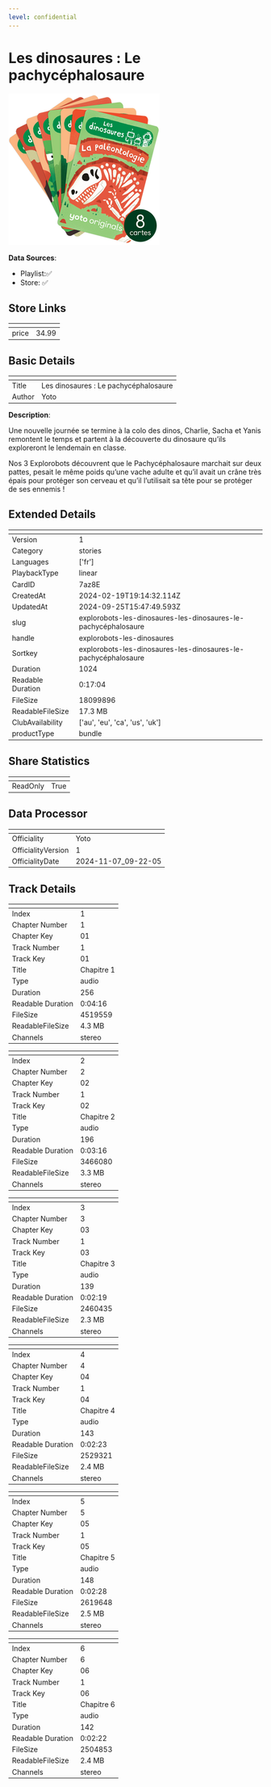 ```yaml
---
level: confidential
---
```

# Les dinosaures : Le pachycéphalosaure

![card_[7az8E].png](../../img/cards/card_[7az8E].png)

**Data Sources**: 

- Playlist:✅
- Store: ✅


## Store Links

| <!-- --> | <!-- --> |
| - | - |
| price | 34.99 |


## Basic Details

| <!-- --> | <!-- --> |
| - | - |
| Title | Les dinosaures : Le pachycéphalosaure |
| Author | Yoto |

**Description**:

Une nouvelle journée se termine à la colo des dinos, Charlie, Sacha et Yanis remontent le temps et partent à la découverte du dinosaure qu’ils exploreront le lendemain en classe. 			

Nos 3 Explorobots découvrent que le Pachycéphalosaure marchait sur deux pattes, pesait le même poids qu’une vache adulte et qu’il avait un crâne très épais pour protéger son cerveau et qu’il l’utilisait sa tête pour se protéger de ses ennemis !		


## Extended Details

| <!-- --> | <!-- --> |
| - | - |
| Version | 1 |
| Category | stories |
| Languages | ['fr'] |
| PlaybackType | linear |
| CardID | 7az8E |
| CreatedAt | 2024-02-19T19:14:32.114Z |
| UpdatedAt | 2024-09-25T15:47:49.593Z |
| slug | explorobots-les-dinosaures-les-dinosaures-le-pachycéphalosaure |
| handle | explorobots-les-dinosaures |
| Sortkey | explorobots-les-dinosaures-les-dinosaures-le-pachycéphalosaure |
| Duration | 1024 |
| Readable Duration | 0:17:04 |
| FileSize | 18099896 |
| ReadableFileSize | 17.3 MB |
| ClubAvailability | ['au', 'eu', 'ca', 'us', 'uk'] |
| productType | bundle |


## Share Statistics

| <!-- --> | <!-- --> |
| - | - |
| ReadOnly | True |


## Data Processor

| <!-- --> | <!-- --> |
| - | - |
| Officiality | Yoto
| OfficialityVersion | 1
| OfficialityDate | 2024-11-07_09-22-05


## Track Details

| <!-- --> | <!-- --> |
| - | - |
| Index | 1 |
| Chapter Number | 1 |
| Chapter Key | 01 |
| Track Number | 1 |
| Track Key | 01 |
| Title | Chapitre 1 |
| Type | audio |
| Duration | 256 |
| Readable Duration | 0:04:16 |
| FileSize | 4519559 |
| ReadableFileSize | 4.3 MB |
| Channels | stereo |

| <!-- --> | <!-- --> |
| - | - |
| Index | 2 |
| Chapter Number | 2 |
| Chapter Key | 02 |
| Track Number | 1 |
| Track Key | 02 |
| Title | Chapitre 2 |
| Type | audio |
| Duration | 196 |
| Readable Duration | 0:03:16 |
| FileSize | 3466080 |
| ReadableFileSize | 3.3 MB |
| Channels | stereo |

| <!-- --> | <!-- --> |
| - | - |
| Index | 3 |
| Chapter Number | 3 |
| Chapter Key | 03 |
| Track Number | 1 |
| Track Key | 03 |
| Title | Chapitre 3 |
| Type | audio |
| Duration | 139 |
| Readable Duration | 0:02:19 |
| FileSize | 2460435 |
| ReadableFileSize | 2.3 MB |
| Channels | stereo |

| <!-- --> | <!-- --> |
| - | - |
| Index | 4 |
| Chapter Number | 4 |
| Chapter Key | 04 |
| Track Number | 1 |
| Track Key | 04 |
| Title | Chapitre 4 |
| Type | audio |
| Duration | 143 |
| Readable Duration | 0:02:23 |
| FileSize | 2529321 |
| ReadableFileSize | 2.4 MB |
| Channels | stereo |

| <!-- --> | <!-- --> |
| - | - |
| Index | 5 |
| Chapter Number | 5 |
| Chapter Key | 05 |
| Track Number | 1 |
| Track Key | 05 |
| Title | Chapitre 5 |
| Type | audio |
| Duration | 148 |
| Readable Duration | 0:02:28 |
| FileSize | 2619648 |
| ReadableFileSize | 2.5 MB |
| Channels | stereo |

| <!-- --> | <!-- --> |
| - | - |
| Index | 6 |
| Chapter Number | 6 |
| Chapter Key | 06 |
| Track Number | 1 |
| Track Key | 06 |
| Title | Chapitre 6 |
| Type | audio |
| Duration | 142 |
| Readable Duration | 0:02:22 |
| FileSize | 2504853 |
| ReadableFileSize | 2.4 MB |
| Channels | stereo |

